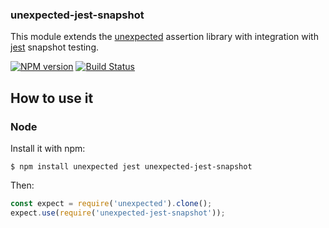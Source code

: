 ### unexpected-jest-snapshot

This module extends the [unexpected](https://github.com/unexpectedjs/unexpected)
assertion library with integration with [jest](https://facebook.github.io/jest/)
snapshot testing.

[![NPM version](https://badge.fury.io/js/unexpected-jest-snapshot.svg)](http://badge.fury.io/js/unexpected-jest-snapshot)
[![Build Status](https://travis-ci.org/albertfdp/unexpected-jest-snapshot.svg?branch=master)](https://travis-ci.org/albertfdp/unexpected-jest-snapshot)

## How to use it

### Node

Install it with npm:

```
$ npm install unexpected jest unexpected-jest-snapshot
```

Then:

```javascript
const expect = require('unexpected').clone();
expect.use(require('unexpected-jest-snapshot'));
```
